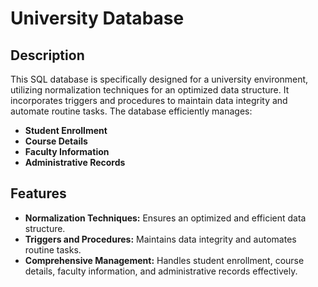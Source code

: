 # University Database

## Description

This SQL database is specifically designed for a university environment, utilizing normalization techniques for an optimized data structure. It incorporates triggers and procedures to maintain data integrity and automate routine tasks. The database efficiently manages:

- **Student Enrollment**
- **Course Details**
- **Faculty Information**
- **Administrative Records**

## Features

- **Normalization Techniques:** Ensures an optimized and efficient data structure.
- **Triggers and Procedures:** Maintains data integrity and automates routine tasks.
- **Comprehensive Management:** Handles student enrollment, course details, faculty information, and administrative records effectively.

